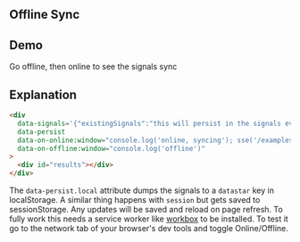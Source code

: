 ## Offline Sync

## Demo

<div
     data-signals='{"existingSignals":"this will persist in the signals even without network"}'
     data-persist
     data-on-online:window="console.log('online, syncing'); sse('/examples/offline_sync/sync', {method: 'put'})"
     data-on-offline:window="console.log('offline')"
>
     <div id="results">Go offline, then online to see the signals sync</div>
</div>

## Explanation

```html
<div
  data-signals='{"existingSignals":"this will persist in the signals even without network"}'
  data-persist
  data-on-online:window="console.log('online, syncing'); sse('/examples/offline_sync/sync', {method: 'put'})"
  data-on-offline:window="console.log('offline')"
>
  <div id="results"></div>
</div>
```

The `data-persist.local` attribute dumps the signals to a `datastar` key in localStorage. A similar thing happens with `session` but gets saved to sessionStorage. Any updates will be saved and reload on page refresh. To fully work this needs a service worker like [workbox](https://developers.google.com/web/tools/workbox/) to be installed. To test it go to the network tab of your browser's dev tools and toggle Online/Offline.
